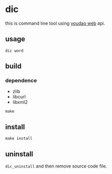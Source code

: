 # dic
this is command line tool using [youdao web](https://www.youdao.com/) api.

## usage 

`dic word`


## build
### dependence
* zlib
* libcurl
* libxml2

`make`

## install 

`make install `


## uninstall 

`dic_uninstall` and then remove source code file.
